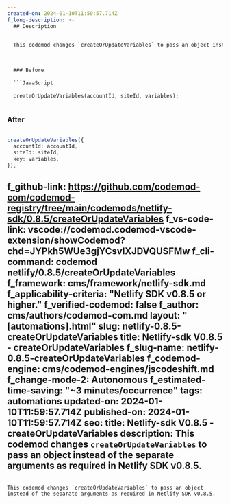 ```yaml
---
created-on: 2024-01-10T11:59:57.714Z
f_long-description: >-
  ## Description
  

  This codemod changes `createOrUpdateVariables` to pass an object instead of the separate arguments as required in Netlify SDK v0.8.5.
  

  
  ### Before
  
  ```JavaScript
  
  createOrUpdateVariables(accountId, siteId, variables);
  
  ```
  
  ### After
  
  ```TypeScript
  
  createOrUpdateVariables({
  	accountId: accountId,
  	siteId: siteId,
  	key: variables,
  });
  
  ```
f_github-link: https://github.com/codemod-com/codemod-registry/tree/main/codemods/netlify-sdk/0.8.5/createOrUpdateVariables
f_vs-code-link: vscode://codemod.codemod-vscode-extension/showCodemod?chd=JYPkh5WUe3gjYCsvlXJDVQUSFMw
f_cli-command: codemod netlify/0.8.5/createOrUpdateVariables
f_framework: cms/framework/netlify-sdk.md
f_applicability-criteria: "Netlify SDK v0.8.5 or higher."
f_verified-codemod: false
f_author: cms/authors/codemod-com.md
layout: "[automations].html"
slug: netlify-0.8.5-createOrUpdateVariables
title: Netlify-sdk V0.8.5 - createOrUpdateVariables
f_slug-name: netlify-0.8.5-createOrUpdateVariables
f_codemod-engine: cms/codemod-engines/jscodeshift.md
f_change-mode-2: Autonomous
f_estimated-time-saving: "~3 minutes/occurrence"
tags: automations
updated-on: 2024-01-10T11:59:57.714Z
published-on: 2024-01-10T11:59:57.714Z
seo:
  title: Netlify-sdk V0.8.5 - createOrUpdateVariables
  description: This codemod changes `createOrUpdateVariables` to pass an object instead of the separate arguments as required in Netlify SDK v0.8.5.
---
```

This codemod changes `createOrUpdateVariables` to pass an object instead of the separate arguments as required in Netlify SDK v0.8.5.